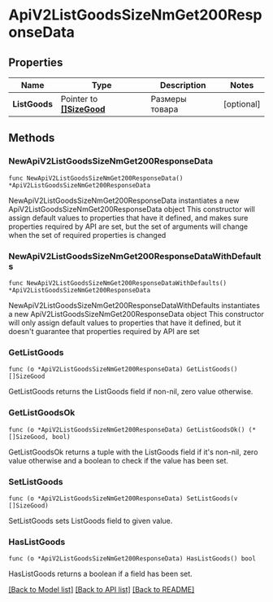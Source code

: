 # ApiV2ListGoodsSizeNmGet200ResponseData

## Properties

Name | Type | Description | Notes
------------ | ------------- | ------------- | -------------
**ListGoods** | Pointer to [**[]SizeGood**](SizeGood.md) | Размеры товара | [optional] 

## Methods

### NewApiV2ListGoodsSizeNmGet200ResponseData

`func NewApiV2ListGoodsSizeNmGet200ResponseData() *ApiV2ListGoodsSizeNmGet200ResponseData`

NewApiV2ListGoodsSizeNmGet200ResponseData instantiates a new ApiV2ListGoodsSizeNmGet200ResponseData object
This constructor will assign default values to properties that have it defined,
and makes sure properties required by API are set, but the set of arguments
will change when the set of required properties is changed

### NewApiV2ListGoodsSizeNmGet200ResponseDataWithDefaults

`func NewApiV2ListGoodsSizeNmGet200ResponseDataWithDefaults() *ApiV2ListGoodsSizeNmGet200ResponseData`

NewApiV2ListGoodsSizeNmGet200ResponseDataWithDefaults instantiates a new ApiV2ListGoodsSizeNmGet200ResponseData object
This constructor will only assign default values to properties that have it defined,
but it doesn't guarantee that properties required by API are set

### GetListGoods

`func (o *ApiV2ListGoodsSizeNmGet200ResponseData) GetListGoods() []SizeGood`

GetListGoods returns the ListGoods field if non-nil, zero value otherwise.

### GetListGoodsOk

`func (o *ApiV2ListGoodsSizeNmGet200ResponseData) GetListGoodsOk() (*[]SizeGood, bool)`

GetListGoodsOk returns a tuple with the ListGoods field if it's non-nil, zero value otherwise
and a boolean to check if the value has been set.

### SetListGoods

`func (o *ApiV2ListGoodsSizeNmGet200ResponseData) SetListGoods(v []SizeGood)`

SetListGoods sets ListGoods field to given value.

### HasListGoods

`func (o *ApiV2ListGoodsSizeNmGet200ResponseData) HasListGoods() bool`

HasListGoods returns a boolean if a field has been set.


[[Back to Model list]](../README.md#documentation-for-models) [[Back to API list]](../README.md#documentation-for-api-endpoints) [[Back to README]](../README.md)


